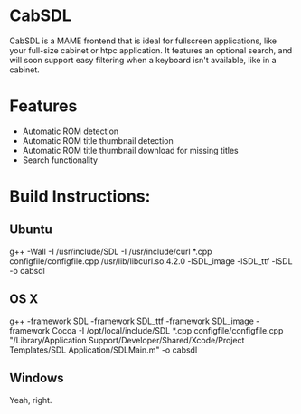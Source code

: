 # CabSDL

CabSDL is a MAME frontend that is ideal for fullscreen applications, like your
full-size cabinet or htpc application. It features an optional search, and will
soon support easy filtering when a keyboard isn't available, like in a cabinet.

# Features

 * Automatic ROM detection
 * Automatic ROM title thumbnail detection
 * Automatic ROM title thumbnail download for missing titles
 * Search functionality

# Build Instructions:

## Ubuntu

g++ -Wall -I /usr/include/SDL -I /usr/include/curl *.cpp configfile/configfile.cpp /usr/lib/libcurl.so.4.2.0 -lSDL_image -lSDL_ttf -lSDL -o cabsdl

## OS X

g++ -framework SDL -framework SDL_ttf -framework SDL_image -framework Cocoa -I /opt/local/include/SDL *.cpp configfile/configfile.cpp "/Library/Application Support/Developer/Shared/Xcode/Project Templates/SDL Application/SDLMain.m" <path-to-libcurl> -o cabsdl

## Windows

Yeah, right.
